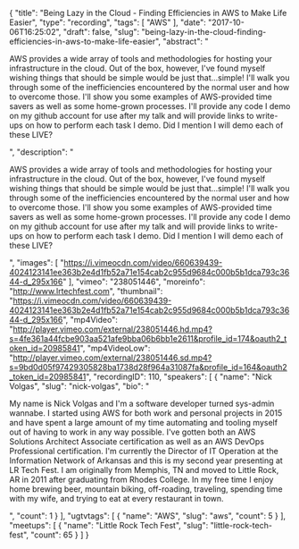 {
  "title": "Being Lazy in the Cloud - Finding Efficiencies in AWS to Make Life Easier",
  "type": "recording",
  "tags": [
    "AWS"
  ],
  "date": "2017-10-06T16:25:02",
  "draft": false,
  "slug": "being-lazy-in-the-cloud-finding-efficiencies-in-aws-to-make-life-easier",
  "abstract": "<p>AWS provides a wide array of tools and methodologies for hosting your infrastructure in the cloud. Out of the box, however, I've found myself wishing things that should be simple would be just that...simple! I'll walk you through some of the inefficiencies encountered by the normal user and how to overcome those. I'll show you some examples of AWS-provided time savers as well as some home-grown processes. I'll provide any code I demo on my github account for use after my talk and will provide links to write-ups on how to perform each task I demo. Did I mention I will demo each of these LIVE?</p>",
  "description": "<p>AWS provides a wide array of tools and methodologies for hosting your infrastructure in the cloud. Out of the box, however, I've found myself wishing things that should be simple would be just that...simple! I'll walk you through some of the inefficiencies encountered by the normal user and how to overcome those. I'll show you some examples of AWS-provided time savers as well as some home-grown processes. I'll provide any code I demo on my github account for use after my talk and will provide links to write-ups on how to perform each task I demo. Did I mention I will demo each of these LIVE?</p>",
  "images": [
    "https://i.vimeocdn.com/video/660639439-4024123141ee363b2e4d1fb52a71e154cab2c955d9684c000b5b1dca793c3644-d_295x166"
  ],
  "vimeo": "238051446",
  "moreinfo": "http://www.lrtechfest.com",
  "thumbnail": "https://i.vimeocdn.com/video/660639439-4024123141ee363b2e4d1fb52a71e154cab2c955d9684c000b5b1dca793c3644-d_295x166",
  "mp4Video": "http://player.vimeo.com/external/238051446.hd.mp4?s=4fe361a44fcbe903aa521afe9bba06b6bb1e2611&profile_id=174&oauth2_token_id=20985841",
  "mp4VideoLow": "http://player.vimeo.com/external/238051446.sd.mp4?s=9bd0d05f97429305828ba1738d28f964a31087fa&profile_id=164&oauth2_token_id=20985841",
  "recordingID": 110,
  "speakers": [
    {
      "name": "Nick Volgas",
      "slug": "nick-volgas",
      "bio": "<p>My name is Nick Volgas and I'm a software developer turned sys-admin wannabe. I started using AWS for both work and personal projects in 2015 and have spent a large amount of my time automating and tooling myself out of having to work in any way possible. I've gotten both an AWS Solutions Architect Associate certification as well as an AWS DevOps Professional certification. I'm currently the Director of IT Operation at the Information Network of Arkansas and this is my second year presenting at LR Tech Fest. I am originally from Memphis, TN and moved to Little Rock, AR in 2011 after graduating from Rhodes College. In my free time I enjoy home brewing beer, mountain biking, off-roading, traveling, spending time with my wife, and trying to eat at every restaurant in town.</p>",
      "count": 1
    }
  ],
  "ugtvtags": [
    {
      "name": "AWS",
      "slug": "aws",
      "count": 5
    }
  ],
  "meetups": [
    {
      "name": "Little Rock Tech Fest",
      "slug": "little-rock-tech-fest",
      "count": 65
    }
  ]
}